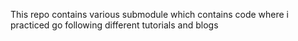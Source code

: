 This repo contains various submodule which contains code where i practiced go following different tutorials and blogs

